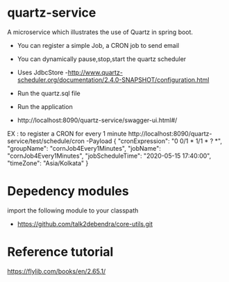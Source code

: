 # quartz-service

A microservice which illustrates the use of Quartz in spring boot.
- You can register a simple Job, a CRON job to send email
- You can dynamically pause,stop,start the quartz scheduler
- Uses JdbcStore
-http://www.quartz-scheduler.org/documentation/2.4.0-SNAPSHOT/configuration.html

- Run the quartz.sql file
- Run the application
- http://localhost:8090/quartz-service/swagger-ui.html#/


EX : to register a CRON for every 1 minute
http://localhost:8090/quartz-service/test/schedule/cron
-Payload
{
  "cronExpression": "0 0/1 * 1/1 * ? *",
  "groupName": "cornJob4Every1Minutes",
  "jobName": "cornJob4Every1Minutes",
  "jobScheduleTime": "2020-05-15 17:40:00",
  "timeZone": "Asia/Kolkata"
}

# Depedency modules
import the following module to your classpath
- https://github.com/talk2debendra/core-utils.git

# Reference tutorial
https://flylib.com/books/en/2.65.1/
